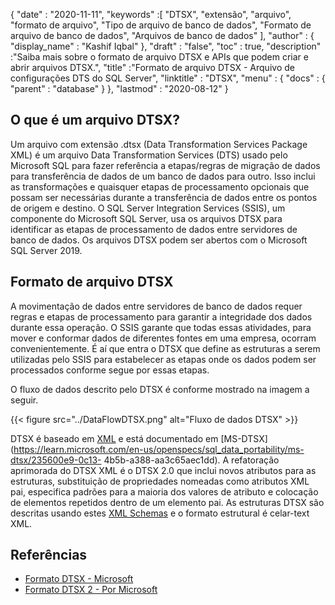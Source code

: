 {
  "date" : "2020-11-11",
  "keywords" :[ "DTSX", "extensão", "arquivo", "formato de arquivo", "Tipo de arquivo de banco de dados", "Formato de arquivo de banco de dados", "Arquivos de banco de dados" ],
  "author" : {
    "display_name" : "Kashif Iqbal"
},
  "draft" : "false",
  "toc" : true,
  "description" :"Saiba mais sobre o formato de arquivo DTSX e APIs que podem criar e abrir arquivos DTSX.",
  "title" :"Formato de arquivo DTSX - Arquivo de configurações DTS do SQL Server",
  "linktitle" : "DTSX",
  "menu" : {
    "docs" : {
      "parent" : "database"
}
},
  "lastmod" : "2020-08-12"
}

## O que é um arquivo DTSX?

Um arquivo com extensão .dtsx (Data Transformation Services Package XML) é um arquivo Data Transformation Services (DTS) usado pelo Microsoft SQL para fazer referência a etapas/regras de migração de dados para transferência de dados de um banco de dados para outro. Isso inclui as transformações e quaisquer etapas de processamento opcionais que possam ser necessárias durante a transferência de dados entre os pontos de origem e destino. O SQL Server Integration Services (SSIS), um componente do Microsoft SQL Server, usa os arquivos DTSX para identificar as etapas de processamento de dados entre servidores de banco de dados. Os arquivos DTSX podem ser abertos com o Microsoft SQL Server 2019.

## Formato de arquivo DTSX

A movimentação de dados entre servidores de banco de dados requer regras e etapas de processamento para garantir a integridade dos dados durante essa operação. O SSIS garante que todas essas atividades, para mover e conformar dados de diferentes fontes em uma empresa, ocorram convenientemente. É aí que entra o DTSX que define as estruturas a serem utilizadas pelo SSIS para estabelecer as etapas onde os dados podem ser processados conforme segue por essas etapas.

O fluxo de dados descrito pelo DTSX é conforme mostrado na imagem a seguir.

{{< figure src="../DataFlowDTSX.png" alt="Fluxo de dados DTSX" >}}

DTSX é baseado em [XML](/pt/web/xml/) e está documentado em [MS-DTSX](https://learn.microsoft.com/en-us/openspecs/sql_data_portability/ms-dtsx/235600e9-0c13- 4b5b-a388-aa3c65aec1dd). A refatoração aprimorada do DTSX XML é o DTSX 2.0 que inclui novos atributos para as estruturas, substituição de propriedades nomeadas como atributos XML pai, especifica padrões para a maioria dos valores de atributo e colocação de elementos repetidos dentro de um elemento pai. As estruturas DTSX são descritas usando estes [XML Schemas](https://learn.microsoft.com/en-us/openspecs/sql_data_portability/ms-dtsx/e5095968-26ea-4824-a717-153ccee642dc#Appendix_A_1) e o formato estrutural é celar-text XML.

## Referências

* [Formato DTSX - Microsoft](https://learn.microsoft.com/en-us/openspecs/sql_data_portability/ms-dtsx/235600e9-0c13-4b5b-a388-aa3c65aec1dd)
* [Formato DTSX 2 - Por Microsoft](https://learn.microsoft.com/en-us/openspecs/sql_data_portability/ms-dtsx2/fb216aa4-62ab-41c8-a6d5-5b1002739d21)

